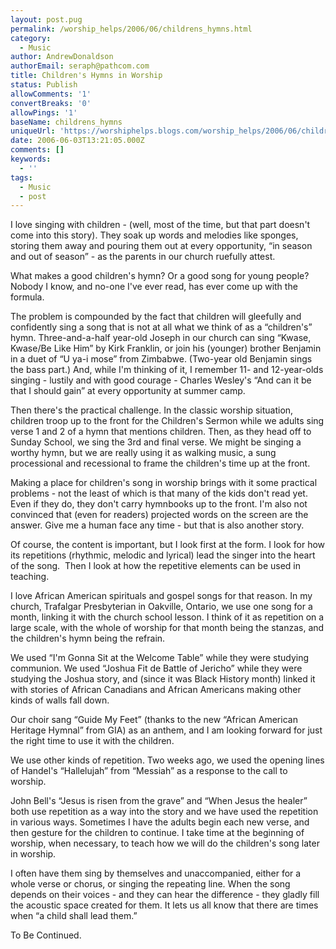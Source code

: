 ```yaml
---
layout: post.pug
permalink: /worship_helps/2006/06/childrens_hymns.html 
category:
  - Music
author: AndrewDonaldson
authorEmail: seraph@pathcom.com
title: Children's Hymns in Worship
status: Publish
allowComments: '1'
convertBreaks: '0'
allowPings: '1'
baseName: childrens_hymns
uniqueUrl: 'https://worshiphelps.blogs.com/worship_helps/2006/06/childrens_hymns.html '
date: 2006-06-03T13:21:05.000Z
comments: []
keywords:
  - ''
tags:
  - Music
  - post
---
```

I love singing with children - (well, most of the time, but that part doesn't come into this story). They soak up words and melodies like sponges, storing them away and pouring them out at every opportunity, “in season and out of season” - as the parents in our church ruefully attest.

What makes a good children's hymn? Or a good song for young people? Nobody I know, and no-one I've ever read, has ever come up with the formula.

The problem is compounded by the fact that children will gleefully and confidently sing a song that is not at all what we think of as a “children's” hymn. Three-and-a-half year-old Joseph in our church can sing “Kwase, Kwase/Be Like Him” by Kirk Franklin, or join his (younger) brother Benjamin in a duet of “U ya-i mose” from Zimbabwe. (Two-year old Benjamin sings the bass part.) And, while I'm thinking of it, I remember 11- and 12-year-olds singing - lustily and with good courage - Charles Wesley's “And can it be that I should gain” at every opportunity at summer camp.

Then there's the practical challenge. In the classic worship situation, children troop up to the front for the Children's Sermon while we adults sing verse 1 and 2 of a hymn that mentions children. Then, as they head off to Sunday School, we sing the 3rd and final verse. We might be singing a worthy hymn, but we are really using it as walking music, a sung processional and recessional to frame the children's time up at the front.

Making a place for children's song in worship brings with it some practical problems - not the least of which is that many of the kids don't read yet. Even if they do, they don't carry hymnbooks up to the front. I'm also not convinced that (even for readers) projected words on the screen are the answer. Give me a human face any time - but that is also another story.

Of course, the content is important, but I look first at the form. I look for how its repetitions (rhythmic, melodic and lyrical) lead the singer into the heart of the song.  Then I look at how the repetitive elements can be used in teaching.

I love African American spirituals and gospel songs for that reason. In my church, Trafalgar Presbyterian in Oakville, Ontario, we use one song for a month, linking it with the church school lesson. I think of it as repetition on a large scale, with the whole of worship for that month being the stanzas, and the children's hymn being the refrain.

We used “I'm Gonna Sit at the Welcome Table” while they were studying communion. We used “Joshua Fit de Battle of Jericho” while they were studying the Joshua story, and (since it was Black History month) linked it with stories of African Canadians and African Americans making other kinds of walls fall down.

Our choir sang “Guide My Feet” (thanks to the new “African American Heritage Hymnal” from GIA) as an anthem, and I am looking forward for just the right time to use it with the children.

We use other kinds of repetition. Two weeks ago, we used the opening lines of Handel's “Hallelujah” from “Messiah” as a response to the call to worship.

John Bell's “Jesus is risen from the grave” and “When Jesus the healer” both use repetition as a way into the story and we have used the repetition in various ways. Sometimes I have the adults begin each new verse, and then gesture for the children to continue. I take time at the beginning of worship, when necessary, to teach how we will do the children's song later in worship.

I often have them sing by themselves and unaccompanied, either for a whole verse or chorus, or singing the repeating line. When the song depends on their voices - and they can hear the difference - they gladly fill the acoustic space created for them. It lets us all know that there are times when “a child shall lead them.”

To Be Continued.
